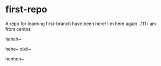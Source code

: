 # first-repo
A repo for learning
first-branch have been here!
i`m here again...111
i am from centos

hahah~

hehe~
xixii~

henhen~
